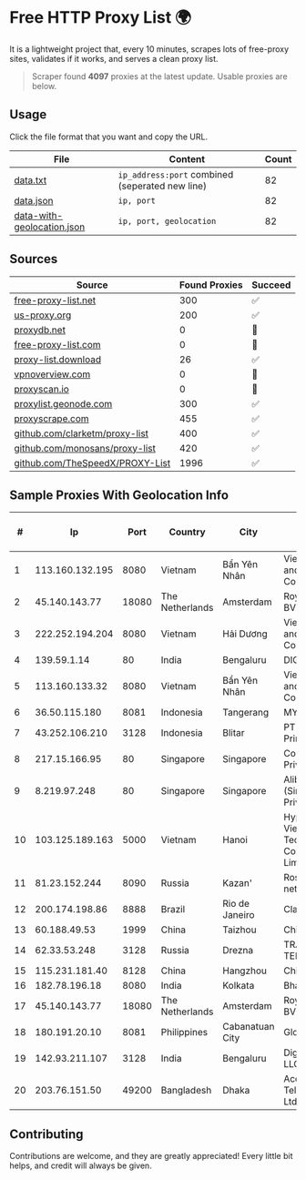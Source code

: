 
# Free HTTP Proxy List 🌍

It is a lightweight project that, every 10 minutes, scrapes lots of free-proxy sites, validates if it works, and serves a clean proxy list.


> Scraper found **4097** proxies at the latest update. Usable proxies are below.

## Usage

Click the file format that you want and copy the URL.


|File|Content|Count|
|----|-------|-----|
|[data.txt](https://raw.githubusercontent.com/themiralay/Proxy-List-World/master/data.txt)|`ip_address:port` combined (seperated new line)|82|
|[data.json](https://raw.githubusercontent.com/themiralay/Proxy-List-World/master/data.json)|`ip, port`|82|
|[data-with-geolocation.json](https://raw.githubusercontent.com/themiralay/Proxy-List-World/master/data-with-geolocation.json)|`ip, port, geolocation`|82|

## Sources

|Source|Found Proxies|Succeed|
|------|-------------|-------|
|[free-proxy-list.net](https://free-proxy-list.net)|300|✅|
|[us-proxy.org](https://www.us-proxy.org)|200|✅|
|[proxydb.net](http://proxydb.net)|0|🚫|
|[free-proxy-list.com](https://free-proxy-list.com/?page=&port=&type%5B%5D=http&type%5B%5D=https&up_time=0&search=Search)|0|🚫|
|[proxy-list.download](https://www.proxy-list.download/HTTP)|26|✅|
|[vpnoverview.com](https://vpnoverview.com/privacy/anonymous-browsing/free-proxy-servers)|0|🚫|
|[proxyscan.io](https://www.proxyscan.io)|0|🚫|
|[proxylist.geonode.com](https://proxylist.geonode.com/api/proxy-list?limit=300&page=1&sort_by=lastChecked&sort_type=desc&protocols=http,https)|300|✅|
|[proxyscrape.com](https://api.proxyscrape.com/v2/?request=displayproxies&protocol=http&timeout=10000&country=all&ssl=all&anonymity=all)|455|✅|
|[github.com/clarketm/proxy-list](https://raw.githubusercontent.com/clarketm/proxy-list/master/proxy-list-raw.txt)|400|✅|
|[github.com/monosans/proxy-list](https://raw.githubusercontent.com/monosans/proxy-list/main/proxies/http.txt)|420|✅|
|[github.com/TheSpeedX/PROXY-List](https://raw.githubusercontent.com/TheSpeedX/PROXY-List/master/http.txt)|1996|✅|


## Sample Proxies With Geolocation Info

|#|Ip|Port|Country|City|Internet Service Provider|
|-|--|----|-------|----|-------------------------|
|1|113.160.132.195|8080|Vietnam|Bẩn Yên Nhân|VietNam Post and Telecom Corporation|
|2|45.140.143.77|18080|The Netherlands|Amsterdam|RoyaleHosting BV|
|3|222.252.194.204|8080|Vietnam|Hải Dương|VietNam Post and Telecom Corporation|
|4|139.59.1.14|80|India|Bengaluru|DIGITALOCEAN|
|5|113.160.133.32|8080|Vietnam|Bẩn Yên Nhân|VietNam Post and Telecom Corporation|
|6|36.50.115.180|8081|Indonesia|Tangerang|MYREPUBLIC|
|7|43.252.106.210|3128|Indonesia|Blitar|PT Lintas Data Prima|
|8|217.15.166.95|80|Singapore|Singapore|Contabo Asia Private Limited|
|9|8.219.97.248|80|Singapore|Singapore|Alibaba Cloud (Singapore) Private Limited|
|10|103.125.189.163|5000|Vietnam|Hanoi|Hypernet Vietnam Technology Company Limited|
|11|81.23.152.244|8090|Russia|Kazan'|Rostelecom networks|
|12|200.174.198.86|8888|Brazil|Rio de Janeiro|Claro S.A|
|13|60.188.49.53|1999|China|Taizhou|Chinanet|
|14|62.33.53.248|3128|Russia|Drezna|TRANS-TELECOM|
|15|115.231.181.40|8128|China|Hangzhou|China Telecom|
|16|182.78.196.18|8080|India|Kolkata|Bharti Airtel|
|17|45.140.143.77|18080|The Netherlands|Amsterdam|RoyaleHosting BV|
|18|180.191.20.10|8081|Philippines|Cabanatuan City|Globe Telecom|
|19|142.93.211.107|3128|India|Bengaluru|DigitalOcean, LLC|
|20|203.76.151.50|49200|Bangladesh|Dhaka|Access Telecom (BD) Ltd|



## Contributing

Contributions are welcome, and they are greatly appreciated! Every
little bit helps, and credit will always be given.

